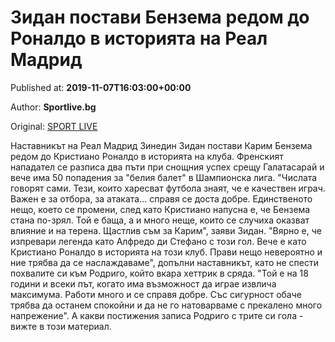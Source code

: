 
# Зидан постави Бензема редом до Роналдо в историята на Реал Мадрид

Published at: **2019-11-07T16:03:00+00:00**

Author: **Sportlive.bg**

Original: [SPORT LIVE](https://www.sportlive.bg/worldfootball/spain/zidan-postavi-benzema-redom-do-ronaldo-v-istoriqta-na-real-madrid-1403988.html)

Наставникът на Реал Мадрид Зинедин Зидан постави Карим Бензема редом до Кристиано Роналдо в историята на клуба. Френският нападател се разписа два пъти при снощния успех срещу Галатасарай и вече има 50 попадения за "белия балет" в Шампионска лига.
"Числата говорят сами. Тези, които харесват футбола знаят, че е качествен играч. Важен е за отбора, за атаката... справя се доста добре. Единственото нещо, което се промени, след като Кристиано напусна е, че Бензема стана по-зрял. Той е баща, а и много неще, които се случиха оказват влияние и на терена. Щастлив съм за Карим", заяви Зидан.
"Вярно е, че изпревари легенда като Алфредо ди Стефано с този гол. Вече е като Кристиано Роналдо в историята на този клуб. Прави нещо невероятно и ние трябва да се наслаждаваме", допълни наставникът, като не спести похвалите си към Родриго, който вкара хеттрик в сряда.
"Той е на 18 години и всеки път, когато има възможност да играе извлича максимума. Работи много и се справя добре. Със сигурност обаче трябва да останем спокойни и да не го натоварваме с прекалено много напрежение". А какви постижения записа Родриго с трите си гола - вижте в този материал.
 

